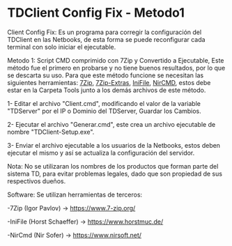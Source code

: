 # TDClient Config Fix - Metodo1

Client Config Fix: Es un programa para corregir la configuración del TDClient en las Netbooks, de esta forma se puede reconfigurar cada terminal con solo iniciar el ejecutable.

Metodo 1: Script CMD comprimido con 7Zip y Convertido a Ejecutable, Este método fue el primero en probarse y no tiene buenos resultados, por lo que se descarta su uso.
 Para que este método funcione se necesitan las siguientes herramientas: [7Zip](https://www.7-zip.org/a/7z1900.exe), [7Zip-Extras](https://www.7-zip.org/a/7z1900-extra.7z), [IniFile](https://www.horstmuc.de/int/inifile12.zip), [NirCMD](https://www.nirsoft.net/utils/nircmd.zip), estos debe estar en la Carpeta Tools junto a los demás archivos de este método.

  1- Editar el archivo "Client.cmd", modificando el valor de la variable "TDServer" por el IP o Dominio del TDServer, Guardar los Cambios.
 
  2- Ejecutar el archivo "Generar.cmd", este crea un archivo ejecutable de nombre "TDClient-Setup.exe".

  3- Enviar el archivo ejecutable a los usuarios de la Netbooks, estos deben ejecutar el mismo y así se actualiza la configuración del servidor.


Nota: No se utilizaran los nombres de los productos que forman parte del sistema TD, para evitar problemas legales, dado que son propiedad de sus respectivos dueños.

Software: Se utilizan herramientas de terceros:

 -7Zip (Igor Pavlov) -> https://www.7-zip.org/

 -IniFile (Horst Schaeffer) -> https://www.horstmuc.de/

 -NirCmd (Nir Sofer) -> https://www.nirsoft.net/
